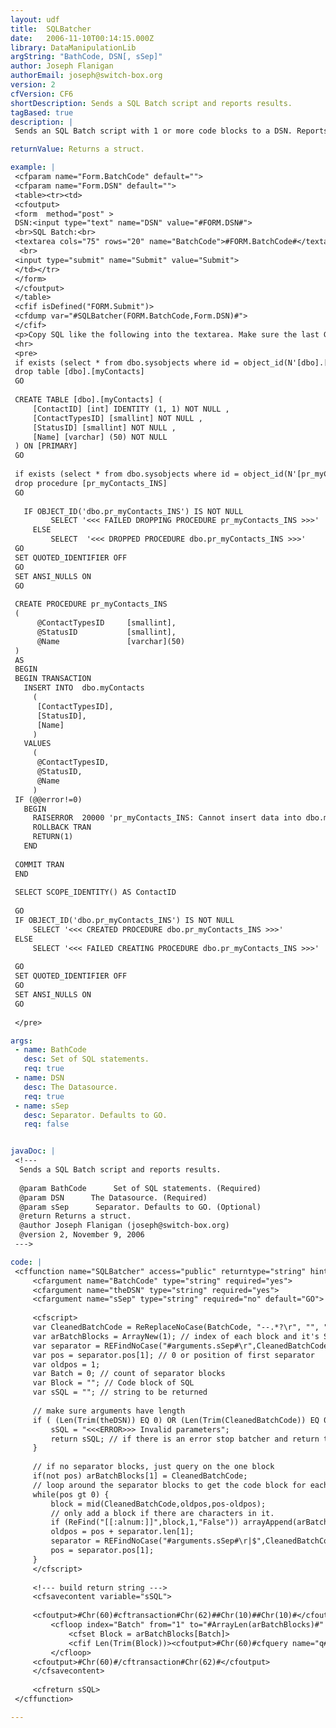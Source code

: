 ```yaml
---
layout: udf
title:  SQLBatcher
date:   2006-11-10T00:14:15.000Z
library: DataManipulationLib
argString: "BathCode, DSN[, sSep]"
author: Joseph Flanigan
authorEmail: joseph@switch-box.org
version: 2
cfVersion: CF6
shortDescription: Sends a SQL Batch script and reports results.
tagBased: true
description: |
 Sends an SQL Batch script with 1 or more code blocks to a DSN. Reports results of each code block. Each code block seperated by a &quot;GO\r&quot; token is executed with a CFQuery.

returnValue: Returns a struct.

example: |
 <cfparam name="Form.BatchCode" default="">
 <cfparam name="Form.DSN" default="">
 <table><tr><td>
 <cfoutput>
 <form  method="post" >
 DSN:<input type="text" name="DSN" value="#FORM.DSN#">
 <br>SQL Batch:<br>
 <textarea cols="75" rows="20" name="BatchCode">#FORM.BatchCode#</textarea>
  <br>
 <input type="submit" name="Submit" value="Submit">
 </td></tr>
 </form>
 </cfoutput>
 </table>
 <cfif isDefined("FORM.Submit")>
 <cfdump var="#SQLBatcher(FORM.BatchCode,Form.DSN)#"> 
 </cfif>
 <p>Copy SQL like the following into the textarea. Make sure the last GO is followed by a carriage return.
 <hr>
 <pre> 
 if exists (select * from dbo.sysobjects where id = object_id(N'[dbo].[myContacts]') and OBJECTPROPERTY(id, N'IsUserTable') = 1)
 drop table [dbo].[myContacts]
 GO
 
 CREATE TABLE [dbo].[myContacts] (
     [ContactID] [int] IDENTITY (1, 1) NOT NULL ,
     [ContactTypesID] [smallint] NOT NULL ,
     [StatusID] [smallint] NOT NULL ,
     [Name] [varchar] (50) NOT NULL
 ) ON [PRIMARY]
 GO
 
 if exists (select * from dbo.sysobjects where id = object_id(N'[pr_myContacts_INS]') and OBJECTPROPERTY(id, N'IsProcedure') = 1)
 drop procedure [pr_myContacts_INS]
 GO
 
   IF OBJECT_ID('dbo.pr_myContacts_INS') IS NOT NULL
         SELECT '<<< FAILED DROPPING PROCEDURE pr_myContacts_INS >>>'
     ELSE
         SELECT  '<<< DROPPED PROCEDURE dbo.pr_myContacts_INS >>>'
 GO
 SET QUOTED_IDENTIFIER OFF 
 GO
 SET ANSI_NULLS ON 
 GO
 
 CREATE PROCEDURE pr_myContacts_INS
 (
      @ContactTypesID     [smallint],
      @StatusID           [smallint],
      @Name               [varchar](50)
 )
 AS
 BEGIN
 BEGIN TRANSACTION
   INSERT INTO  dbo.myContacts 
     (
      [ContactTypesID],
      [StatusID],
      [Name]
     )
   VALUES
     (
      @ContactTypesID,
      @StatusID,
      @Name
     )
 IF (@@error!=0)
   BEGIN
     RAISERROR  20000 'pr_myContacts_INS: Cannot insert data into dbo.myContacts'
     ROLLBACK TRAN
     RETURN(1)
   END
 
 COMMIT TRAN
 END
 
 SELECT SCOPE_IDENTITY() AS ContactID
 
 GO
 IF OBJECT_ID('dbo.pr_myContacts_INS') IS NOT NULL
     SELECT '<<< CREATED PROCEDURE dbo.pr_myContacts_INS >>>'
 ELSE
     SELECT '<<< FAILED CREATING PROCEDURE dbo.pr_myContacts_INS >>>'
 
 GO
 SET QUOTED_IDENTIFIER OFF 
 GO
 SET ANSI_NULLS ON 
 GO
 
 </pre>

args:
 - name: BathCode
   desc: Set of SQL statements.
   req: true
 - name: DSN
   desc: The Datasource.
   req: true
 - name: sSep
   desc: Separator. Defaults to GO.
   req: false


javaDoc: |
 <!---
  Sends a SQL Batch script and reports results.
  
  @param BathCode      Set of SQL statements. (Required)
  @param DSN      The Datasource. (Required)
  @param sSep      Separator. Defaults to GO. (Optional)
  @return Returns a struct. 
  @author Joseph Flanigan (joseph@switch-box.org) 
  @version 2, November 9, 2006 
 --->

code: |
 <cffunction name="SQLBatcher" access="public" returntype="string" hint="Runs a set of queries based on sql string" output="false">
     <cfargument name="BatchCode" type="string" required="yes">
     <cfargument name="theDSN" type="string" required="yes">
     <cfargument name="sSep" type="string" required="no" default="GO">
         
     <cfscript> 
     var CleanedBatchCode = ReReplaceNoCase(BatchCode, "--.*?\r", "", "all");// clean sql comments
     var arBatchBlocks = ArrayNew(1); // index of each block and it's SQL string
     var separator = REFindNoCase("#arguments.sSep#\r",CleanedBatchCode,1,1); // looks for separators
     var pos = separator.pos[1]; // 0 or position of first separator
     var oldpos = 1;
     var Batch = 0; // count of separator blocks
     var Block = ""; // Code block of SQL 
     var sSQL = ""; // string to be returned
     
     // make sure arguments have length
     if ( (Len(Trim(theDSN)) EQ 0) OR (Len(Trim(CleanedBatchCode)) EQ 0) ) {
         sSQL = "<<<ERROR>>> Invalid parameters";
         return sSQL; // if there is an error stop batcher and return to caller 
     }
         
     // if no separator blocks, just query on the one block
     if(not pos) arBatchBlocks[1] = CleanedBatchCode;
     // loop around the separator blocks to get the code block for each separator
     while(pos gt 0) {
         block = mid(CleanedBatchCode,oldpos,pos-oldpos);
         // only add a block if there are characters in it. 
         if (ReFind("[[:alnum:]]",block,1,"False")) arrayAppend(arBatchBlocks,block);
         oldpos = pos + separator.len[1];
         separator = REFindNoCase("#arguments.sSep#\r|$",CleanedBatchCode,oldpos+1,1);
         pos = separator.pos[1];
     }        
     </cfscript>
         
     <!--- build return string --->
     <cfsavecontent variable="sSQL">
     
     <cfoutput>#Chr(60)#cftransaction#Chr(62)##Chr(10)##Chr(10)#</cfoutput>
         <cfloop index="Batch" from="1" to="#ArrayLen(arBatchBlocks)#" step="1">
             <cfset Block = arBatchBlocks[Batch]>
             <cfif Len(Trim(Block))><cfoutput>#Chr(60)#cfquery name="q#BATCH#" datasource="#Arguments.theDSN#"#Chr(62)##Chr(10)##Trim(PreserveSingleQuotes(Block))##Chr(10)##Chr(60)#/cfquery#Chr(62)##Chr(10)##Chr(10)#</cfoutput></cfif> 
         </cfloop>
     <cfoutput>#Chr(60)#/cftransaction#Chr(62)#</cfoutput>
     </cfsavecontent>
         
     <cfreturn sSQL>
 </cffunction>

---
```



